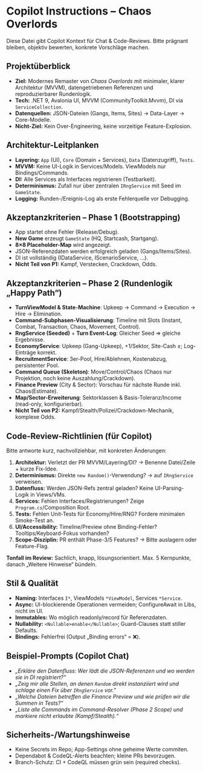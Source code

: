 # Copilot Instructions – Chaos Overlords

Diese Datei gibt Copilot Kontext für Chat & Code-Reviews. Bitte prägnant bleiben, objektiv bewerten, konkrete Vorschläge machen.

## Projektüberblick
- **Ziel:** Modernes Remaster von *Chaos Overlords* mit minimaler, klarer Architektur (MVVM), datengetriebenen Referenzen und reproduzierbarer Rundenlogik.
- **Tech:** .NET 9, Avalonia UI, MVVM (CommunityToolkit.Mvvm), DI via `ServiceCollection`.
- **Datenquellen:** JSON-Dateien (Gangs, Items, Sites) → Data-Layer → Core-Modelle.
- **Nicht-Ziel:** Kein Over-Engineering, keine vorzeitige Feature-Explosion.

## Architektur-Leitplanken
- **Layering:** `App` (UI), `Core` (Domain + Services), `Data` (Datenzugriff), `Tests`.
- **MVVM:** Keine UI-Logik in Services/Models. ViewModels nur Bindings/Commands.
- **DI:** Alle Services als Interfaces registrieren (Testbarkeit).
- **Determinismus:** Zufall nur über zentralen `IRngService` mit Seed im `GameState`.
- **Logging:** Runden-/Ereignis-Log als erste Fehlerquelle vor Debugging.

## Akzeptanzkriterien – Phase 1 (Bootstrapping)
- App startet ohne Fehler (Release/Debug).
- **New Game** erzeugt `GameState` (HQ, Startcash, Startgang).
- **8×8 Placeholder-Map** wird angezeigt.
- JSON-Referenzdaten werden erfolgreich geladen (Gangs/Items/Sites).
- DI ist vollständig (IDataService, IScenarioService, …).
- **Nicht Teil von P1:** Kampf, Verstecken, Crackdown, Odds.

## Akzeptanzkriterien – Phase 2 (Rundenlogik „Happy Path“)
- **TurnViewModel & State-Machine**: Upkeep → Command → Execution → Hire → Elimination.
- **Command-Subphasen-Visualisierung**: Timeline mit Slots (Instant, Combat, Transaction, Chaos, Movement, Control).
- **RngService (Seeded)** + **Turn Event-Log**: Gleicher Seed ⇒ gleiche Ergebnisse.
- **EconomyService**: Upkeep (Gang-Upkeep), +1/Sektor, Site-Cash ±; Log-Einträge korrekt.
- **RecruitmentService**: 3er-Pool, Hire/Ablehnen, Kostenabzug, persistenter Pool.
- **Command Queue (Skeleton)**: Move/Control/Chaos (Chaos nur Projektion, noch keine Auszahlung/Crackdown).
- **Finance Preview** (City & Sector): Vorschau für nächste Runde inkl. Chaos(Estimate).
- **Map/Sector-Erweiterung**: Sektorklassen & Basis-Toleranz/Income (read-only, konfigurierbar).
- **Nicht Teil von P2:** Kampf/Stealth/Polizei/Crackdown-Mechanik, komplexe Odds.

## Code-Review-Richtlinien (für Copilot)
Bitte antworte kurz, nachvollziehbar, mit konkreten Änderungen:
1. **Architektur:** Verletzt der PR MVVM/Layering/DI? → Benenne Datei/Zeile + kurze Fix-Idee.
2. **Determinismus:** Direkte `new Random()`-Verwendung? → auf `IRngService` verweisen.
3. **Datenfluss:** Werden JSON-Refs zentral geladen? Keine UI-Parsing-Logik in Views/VMs.
4. **Services:** Fehlen Interfaces/Registrierungen? Zeige `Program.cs`/Composition Root.
5. **Tests:** Fehlen Unit-Tests für Economy/Hire/RNG? Fordere minimalen Smoke-Test an.
6. **UI/Accessibility:** Timeline/Preview ohne Binding-Fehler? Tooltips/Keyboard-Fokus vorhanden?
7. **Scope-Disziplin:** PR enthält Phase-3/5 Features? → Bitte auslagern oder Feature-Flag.

**Tonfall im Review:** Sachlich, knapp, lösungsorientiert. Max. 5 Kernpunkte, danach „Weitere Hinweise“ bündeln.

## Stil & Qualität
- **Naming:** Interfaces `I*`, ViewModels `*ViewModel`, Services `*Service`.
- **Async:** UI-blockierende Operationen vermeiden; ConfigureAwait in Libs, nicht im UI.
- **Immutables:** Wo möglich readonly/record für Referenzdaten.
- **Nullability:** `<Nullable>enable</Nullable>`; Guard-Clauses statt stiller Defaults.
- **Bindings:** Fehlerfrei (Output „Binding errors“ = ❌).

## Beispiel-Prompts (Copilot Chat)
- *„Erkläre den Datenfluss: Wer lädt die JSON-Referenzen und wo werden sie in DI registriert?”*
- *„Zeig mir alle Stellen, an denen `Random` direkt instanziiert wird und schlage einen Fix über `IRngService` vor.”*
- *„Welche Dateien betreffen die Finance Preview und wie prüfen wir die Summen in Tests?”*
- *„Liste alle Commands im Command-Resolver (Phase 2 Scope) und markiere nicht erlaubte (Kampf/Stealth).“*

## Sicherheits-/Wartungshinweise
- Keine Secrets im Repo; App-Settings ohne geheime Werte commiten.
- Dependabot & CodeQL-Alerts beachten; kleine PRs bevorzugen.
- Branch-Schutz: CI + CodeQL müssen grün sein (required checks).
